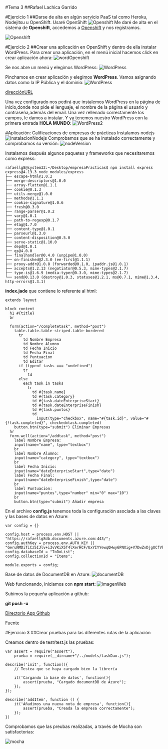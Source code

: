 #Tema 3
##Rafael Lachica Garrido

#Ejercicio 1
##Darse de alta en algún servicio PaaS tal como Heroku, Nodejitsu u OpenShift.
Usaré OpenShift
![Openshift](http://i1383.photobucket.com/albums/ah302/Rafael_Lachica_Garrido/Proyecto1_zpsrbk2uop7.png)
Me daré de alta en el sistema de **Openshift**, accedemos a [Openshift](https://openshift.redhat.com) y nos registramos.

![Openshift](http://i1383.photobucket.com/albums/ah302/Rafael_Lachica_Garrido/openshift_zps6qi2uvc0.png)


#Ejercicio 2
##Crear una aplicación en OpenShift y dentro de ella instalar WordPress.
Para crear una aplicación, en el menú inicial hacemos click en crear aplicación ahora:
![wordOpenshift](http://i1383.photobucket.com/albums/ah302/Rafael_Lachica_Garrido/Proyecto7_zpse4p5tisk.png)

Se nos abre un menú y elegimos WordPress:
![WordPress](http://i1383.photobucket.com/albums/ah302/Rafael_Lachica_Garrido/Proyecto8_zpszefvupgq.png)

Pinchamos en crear aplicación y elegimos **WordPress**. Vamos asignando datos como la IP Pública y el dominio:
![WordPress](http://i1383.photobucket.com/albums/ah302/Rafael_Lachica_Garrido/Captura%20de%20pantalla%20de%202015-10-18%20125416_zpsdwttwvad.png)

[direcciónURL](http://php-rafaellg8.rhcloud.com)

Una vez configurado nos pedirá que instalemos WordPress en la página de inicio,donde nos pide el lenguaje, el nombre de la página el usuario y contraseña,además del email.
Una vez rellenado correctamente los campos, le damos a instalar.
Y ya tenemos nuestro WordPress con la primera entrada **HOLA MUNDO**:
![WordPress2](http://i1383.photobucket.com/albums/ah302/Rafael_Lachica_Garrido/Captura%20de%20pantalla%20de%202015-10-18%20130413_zps2h70qbx2.png)

#Aplicación: Calificaciones de empresas de prácticas
Instalamos nodejs
![instalacionNodejs](http://i1383.photobucket.com/albums/ah302/Rafael_Lachica_Garrido/installnode_zpsgelt0lqx.png)
Comprobamos que se ha instalado correctamente y comprobamos su versión:
![nodeVersion](http://i1383.photobucket.com/albums/ah302/Rafael_Lachica_Garrido/node_zpsdg7z8ra6.png)

Instalamos después algunos paquetes y frameworks que necesitaremos como express:
```
rafaellg8@system32:~/Desktop/empresaPracticas$ npm install express
express@4.13.3 node_modules/express
├── escape-html@1.0.2
├── merge-descriptors@1.0.0
├── array-flatten@1.1.1
├── cookie@0.1.3
├── utils-merge@1.0.0
├── methods@1.1.1
├── cookie-signature@1.0.6
├── fresh@0.3.0
├── range-parser@1.0.2
├── vary@1.0.1
├── path-to-regexp@0.1.7
├── etag@1.7.0
├── content-type@1.0.1
├── parseurl@1.3.0
├── content-disposition@0.5.0
├── serve-static@1.10.0
├── depd@1.0.1
├── qs@4.0.0
├── finalhandler@0.4.0 (unpipe@1.0.0)
├── on-finished@2.3.0 (ee-first@1.1.1)
├── proxy-addr@1.0.8 (forwarded@0.1.0, ipaddr.js@1.0.1)
├── accepts@1.2.13 (negotiator@0.5.3, mime-types@2.1.7)
├── type-is@1.6.9 (media-typer@0.3.0, mime-types@2.1.7)
└── send@0.13.0 (destroy@1.0.3, statuses@1.2.1, ms@0.7.1, mime@1.3.4, http-errors@1.3.1)
```

**index.jade** que contiene lo referente al html:
```
extends layout

block content
  h1 #{title}
  br

  form(action="/completetask", method="post")
    table.table.table-striped.table-bordered
      tr
        td Nombre Empresa
        td Nombre Alumno
        td Fecha Inicio
        td Fecha Final
        td Puntuacion
        td Editar
      if (typeof tasks === "undefined")
        tr
          td
      else
        each task in tasks
          tr
            td #{task.name}
            td #{task.category}
            td #{task.dateEnterpriseStart}
            td #{task.dateEnterpriseFinish}
            td #{task.puntos}
            td
              input(type="checkbox", name="#{task.id}", value="#{!task.completed}", checked=task.completed)
    button.btn(type="submit") Eliminar Empresas
  hr
  form.well(action="/addtask", method="post")
    label Nombre Empresa:
    input(name="name", type="textbox")
    br
    label Nombre Alumno:
    input(name="category", type="textbox")
    br
    label Fecha Inicio:
    input(name="dateEnterpriseStart",type="date")
    label Fecha Final:
    input(name="dateEnterpriseFinish",type="date")
    br
    label Puntuacion:
    input(name="puntos",type="number" min="0" max="10")
    br
    button.btn(type="submit") Añadir empresa

```

En el archivo **config.js** tenemos toda la configuración asociada a las claves y las bases de datos en Azure:
```
var config = {}

config.host = process.env.HOST || "https://rafaellg8db.documents.azure.com:443/";
config.authKey = process.env.AUTH_KEY || "GeruNMDiTiCz5IJlv+i3vVKiX5T4lXerHCF/UxYIYYewqQHwy6PNXig+V7DwZvDjgUCfVhmmjLuCaSQHG0gglw==";
config.databaseId = "ToDoList";
config.collectionId = "Items";

module.exports = config;
```

Base de datos de DocumentDB en Azure:
![documentDB](http://i1383.photobucket.com/albums/ah302/Rafael_Lachica_Garrido/Captura%20de%20pantalla%20de%202015-10-11%20171835_zpsiwetznbe.png)

Web funcionando, iniciamos con **npm start**:
![imagenWeb](http://i1383.photobucket.com/albums/ah302/Rafael_Lachica_Garrido/apiNode_zpsx6jsnuuh.png)

Subimos la pequeña aplicación a github:

**git push -u**

[Directorio App Github](https://github.com/rafaellg8/empresaPracticas)

[Fuente](https://azure.microsoft.com/es-es/documentation/articles/documentdb-nodejs-application/)

#Ejercicio 3
##Crear pruebas para las diferentes rutas de la aplicación

Creamos dentro de test/test.js las pruebas:

```
var assert = require("assert"),
	prueba = require(__dirname+"/../models/taskDao.js");

describe('init', function(){
	// Testea que se haya cargado bien la librería

	it('Cargando la base de datos', function(){
		assert(prueba, "Cargado documentDB de Azure");
	});
});

describe('addItem', function () {
    it('Añadimos una nueva nota de empresa', function(){
		assert(prueba, "Creada la empresa correctamente");
	});
})
```

Comprobamos que las preubas realizadas, a través de Mocha son satisfactorias:

![mocha](http://i1383.photobucket.com/albums/ah302/Rafael_Lachica_Garrido/Captura%20de%20pantalla%20de%202015-10-12%20190324_zps6okaymhj.png)
